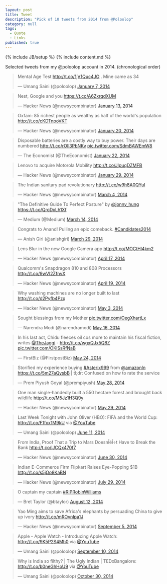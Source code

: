 ```yaml
---
layout: post
title: Tweet
description: "Pick of 10 tweets from 2014 from @Poloolop"
category: null
tags: 
  - Quote
  - Links
published: true
---
```


{% include JB/setup %}
{% include content.md %}

Selected tweets from my @poloolop account in 2014. (chronological order)

<blockquote class="twitter-tweet" lang="en"><p>Mental Age Test <a href="http://t.co/1jV1Quc4JO">http://t.co/1jV1Quc4JO</a> . Mine came as 34</p>&mdash; Umang Saini (@poloolop) <a href="https://twitter.com/poloolop/status/420397271608332288">January 7, 2014</a></blockquote>
<script async src="//platform.twitter.com/widgets.js" charset="utf-8"></script>

<blockquote class="twitter-tweet" lang="en"><p>Nest, Google and you <a href="https://t.co/A6ZxrqdXUM">https://t.co/A6ZxrqdXUM</a></p>&mdash; Hacker News (@newsycombinator) <a href="https://twitter.com/newsycombinator/status/422867291253268481">January 13, 2014</a></blockquote>
<script async src="//platform.twitter.com/widgets.js" charset="utf-8"></script>

<blockquote class="twitter-tweet" lang="en"><p>Oxfam: 85 richest people as wealthy as half of the world&#39;s population <a href="http://t.co/cKDTnpoVKT">http://t.co/cKDTnpoVKT</a></p>&mdash; Hacker News (@newsycombinator) <a href="https://twitter.com/newsycombinator/status/425267716547960832">January 20, 2014</a></blockquote>
<script async src="//platform.twitter.com/widgets.js" charset="utf-8"></script>

<blockquote class="twitter-tweet" lang="en"><p>Disposable batteries are a costly way to buy power. Their days are numbered <a href="http://t.co/rOIl3PbNKv">http://t.co/rOIl3PbNKv</a> <a href="http://t.co/SdmBAWEmW8">pic.twitter.com/SdmBAWEmW8</a></p>&mdash; The Economist (@TheEconomist) <a href="https://twitter.com/TheEconomist/status/425797986422390784">January 22, 2014</a></blockquote>
<script async src="//platform.twitter.com/widgets.js" charset="utf-8"></script>

<blockquote class="twitter-tweet" lang="en"><p>Lenovo to acquire Motorola Mobility <a href="http://t.co/JIpuqDZMFB">http://t.co/JIpuqDZMFB</a></p>&mdash; Hacker News (@newsycombinator) <a href="https://twitter.com/newsycombinator/status/428664764450230272">January 29, 2014</a></blockquote>
<script async src="//platform.twitter.com/widgets.js" charset="utf-8"></script>

<blockquote class="twitter-tweet" lang="en"><p>The Indian sanitary pad revolutionary <a href="http://t.co/w9h8A0QYuI">http://t.co/w9h8A0QYuI</a></p>&mdash; Hacker News (@newsycombinator) <a href="https://twitter.com/newsycombinator/status/440789194848632832">March 4, 2014</a></blockquote>
<script async src="//platform.twitter.com/widgets.js" charset="utf-8"></script>

<blockquote class="twitter-tweet" lang="en"><p>"The Definitive Guide To Perfect Posture" by <a href="https://twitter.com/jonny_hung">@jonny_hung</a> <a href="https://t.co/QroDxLh1Xf">https://t.co/QroDxLh1Xf</a></p>&mdash; Medium (@Medium) <a href="https://twitter.com/Medium/status/444270534637793280">March 14, 2014</a></blockquote>
<script async src="//platform.twitter.com/widgets.js" charset="utf-8"></script>

<blockquote class="twitter-tweet" lang="en"><p>Congrats to Anand! Pulling an epic comeback. <a href="https://twitter.com/hashtag/Candidates2014?src=hash">#Candidates2014</a></p>&mdash; Anish Giri (@anishgiri) <a href="https://twitter.com/anishgiri/status/449925989800624128">March 29, 2014</a></blockquote>
<script async src="//platform.twitter.com/widgets.js" charset="utf-8"></script>

<blockquote class="twitter-tweet" lang="en"><p>Lens Blur in the new Google Camera app <a href="http://t.co/MOCtHl4km2">http://t.co/MOCtHl4km2</a></p>&mdash; Hacker News (@newsycombinator) <a href="https://twitter.com/newsycombinator/status/456734938918694912">April 17, 2014</a></blockquote>
<script async src="//platform.twitter.com/widgets.js" charset="utf-8"></script>

<blockquote class="twitter-tweet" lang="en"><p>Qualcomm&#39;s Snapdragon 810 and 808 Processors <a href="http://t.co/9wVI2ZfnvX">http://t.co/9wVI2ZfnvX</a></p>&mdash; Hacker News (@newsycombinator) <a href="https://twitter.com/newsycombinator/status/457308949000503297">April 19, 2014</a></blockquote>
<script async src="//platform.twitter.com/widgets.js" charset="utf-8"></script>

<blockquote class="twitter-tweet" lang="en"><p>Why washing machines are no longer built to last <a href="http://t.co/d2Pyfb4Pzq">http://t.co/d2Pyfb4Pzq</a></p>&mdash; Hacker News (@newsycombinator) <a href="https://twitter.com/newsycombinator/status/462564945172107265">May 3, 2014</a></blockquote>
<script async src="//platform.twitter.com/widgets.js" charset="utf-8"></script>

<blockquote class="twitter-tweet" lang="en"><p>Sought blessings from my Mother <a href="http://t.co/OegXhartLx">pic.twitter.com/OegXhartLx</a></p>&mdash; Narendra Modi (@narendramodi) <a href="https://twitter.com/narendramodi/status/467213500767404032">May 16, 2014</a></blockquote>
<script async src="//platform.twitter.com/widgets.js" charset="utf-8"></script>

<blockquote class="twitter-tweet" lang="en"><p>In his last act, Chidu fleeces oil cos more to maintain his fiscal fiction, writes <a href="https://twitter.com/TheJaggi">@TheJaggi</a> - <a href="http://t.co/wgxQJx5Q8Z">http://t.co/wgxQJx5Q8Z</a> <a href="http://t.co/OKlSsRfNaB">pic.twitter.com/OKlSsRfNaB</a></p>&mdash; FirstBiz (@FirstpostBiz) <a href="https://twitter.com/FirstpostBiz/status/470100039734267904">May 24, 2014</a></blockquote>
<script async src="//platform.twitter.com/widgets.js" charset="utf-8"></script>

<blockquote class="twitter-tweet" lang="en"><p>Storified my experience buying <a href="https://twitter.com/hashtag/Asterix999?src=hash">#Asterix999</a> from <a href="https://twitter.com/amazonIN">@amazonIn</a> <a href="https://t.co/5m27aQysbB">https://t.co/5m27aQysbB</a> | tl;dr: Confused on how to rate the service</p>&mdash; Prem Piyush Goyal (@prempiyush) <a href="https://twitter.com/prempiyush/status/471554880830570496">May 28, 2014</a></blockquote>
<script async src="//platform.twitter.com/widgets.js" charset="utf-8"></script>

<blockquote class="twitter-tweet" lang="en"><p>One man single-handedly built a 550 hectare forest and brought back wildlife <a href="http://t.co/M5Jz1H3Q9y">http://t.co/M5Jz1H3Q9y</a></p>&mdash; Hacker News (@newsycombinator) <a href="https://twitter.com/newsycombinator/status/471999889350873088">May 29, 2014</a></blockquote>
<script async src="//platform.twitter.com/widgets.js" charset="utf-8"></script>

<blockquote class="twitter-tweet" lang="en"><p>Last Week Tonight with John Oliver (HBO): FIFA and the World Cup: <a href="http://t.co/F1fxx1M9kU">http://t.co/F1fxx1M9kU</a> via <a href="https://twitter.com/YouTube">@YouTube</a></p>&mdash; Umang Saini (@poloolop) <a href="https://twitter.com/poloolop/status/476543824882184192">June 11, 2014</a></blockquote>
<script async src="//platform.twitter.com/widgets.js" charset="utf-8"></script>

<blockquote class="twitter-tweet" lang="en"><p>From India, Proof That a Trip to Mars DoesnÎéÎ÷t Have to Break the Bank <a href="http://t.co/lJCQx470f7">http://t.co/lJCQx470f7</a></p>&mdash; Hacker News (@newsycombinator) <a href="https://twitter.com/newsycombinator/status/483566566332956672">June 30, 2014</a></blockquote>
<script async src="//platform.twitter.com/widgets.js" charset="utf-8"></script>

<blockquote class="twitter-tweet" lang="en"><p>Indian E-Commerce Firm Flipkart Raises Eye-Popping $1B <a href="http://t.co/s5jOo8KaBN">http://t.co/s5jOo8KaBN</a></p>&mdash; Hacker News (@newsycombinator) <a href="https://twitter.com/newsycombinator/status/494151626761207808">July 29, 2014</a></blockquote>
<script async src="//platform.twitter.com/widgets.js" charset="utf-8"></script>

<blockquote class="twitter-tweet" lang="en"><p>O captain my captain <a href="https://twitter.com/hashtag/RIPRobinWilliams?src=hash">#RIPRobinWilliams</a></p>&mdash; Bret Taylor (@btaylor) <a href="https://twitter.com/btaylor/status/498982298700640256">August 12, 2014</a></blockquote>
<script async src="//platform.twitter.com/widgets.js" charset="utf-8"></script>

<blockquote class="twitter-tweet" lang="en"><p>Yao Ming aims to save Africa&#39;s elephants by persuading China to give up ivory <a href="http://t.co/mROvnIpa1J">http://t.co/mROvnIpa1J</a></p>&mdash; Hacker News (@newsycombinator) <a href="https://twitter.com/newsycombinator/status/507740380025352193">September 5, 2014</a></blockquote>
<script async src="//platform.twitter.com/widgets.js" charset="utf-8"></script>

<blockquote class="twitter-tweet" lang="en"><p>Apple - Apple Watch - Introducing Apple Watch: <a href="http://t.co/9K5P2S4Mh0">http://t.co/9K5P2S4Mh0</a> via <a href="https://twitter.com/YouTube">@YouTube</a></p>&mdash; Umang Saini (@poloolop) <a href="https://twitter.com/poloolop/status/509528280286769152">September 10, 2014</a></blockquote>
<script async src="//platform.twitter.com/widgets.js" charset="utf-8"></script>

<blockquote class="twitter-tweet" lang="en"><p>Why is India so filthy? | The Ugly Indian | TEDxBangalore: <a href="http://t.co/b0neGhHoU9">http://t.co/b0neGhHoU9</a> via <a href="https://twitter.com/YouTube">@YouTube</a></p>&mdash; Umang Saini (@poloolop) <a href="https://twitter.com/poloolop/status/527644725730238464">October 30, 2014</a></blockquote>
<script async src="//platform.twitter.com/widgets.js" charset="utf-8"></script>

